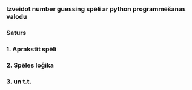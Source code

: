 ### Izveidot number guessing spēli ar python programmēšanas valodu

### Saturs
### 1. Aprakstīt spēli 
### 2. Spēles loģika
### 3. un t.t.
